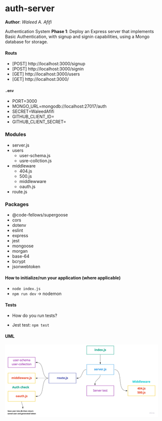 # auth-server

**Author**: _Waleed A. Afifi_

Authentication System **Phase 1**: Deploy an Express server that implements Basic Authentication, with signup and signin capabilities, using a Mongo database for storage.


#### Routs
- [POST] http://localhost:3000/signup
- [POST] http://localhost:3000/signin
- [GET] http://localhost:3000/users
- [GET] http://localhost:3000/

#### `.env` 
- PORT=3000
- MONGO_URL=mongodb://localhost:27017/auth
- SECRET=WaleedAfifi
- GITHUB_CLIENT_ID=
- GITHUB_CLIENT_SECRET=


### Modules
- server.js
- users
   - user-schema.js
   - usre-collction.js
- middleware
   - 404.js
   - 500.js
   - middlewware
   - oauth.js
- route.js

### Packages
- @code-fellows/supergoose
- cors
- dotenv
- eslint
- express
- jest
- mongoose
- morgan
- base-64
- bcrypt
- jsonwebtoken

#### How to initialize/run your application (where applicable)

- `node index.js`
- `npm run dev` -> nodemon

<!-- #### How to use your library (where applicable)
- Lint Tests: `npm run lint` -->

#### Tests

* How do you run tests?
- Jest test: `npm test` 

#### UML
![UML](./img/uml1.jpg)